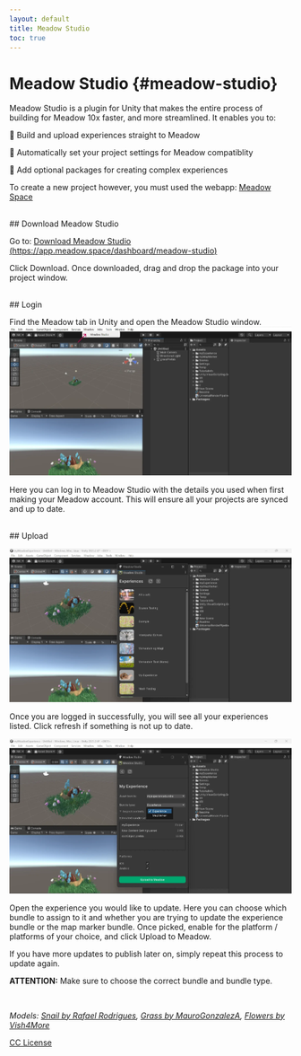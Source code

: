 ```yaml
---
layout: default
title: Meadow Studio
toc: true
---
```


# Meadow Studio {#meadow-studio}

Meadow Studio is a plugin for Unity that makes the entire process of building for Meadow 10x faster, and more streamlined. It enables you to:

🌱  Build and upload experiences straight to Meadow

🌻  Automatically set your project settings for Meadow compatiblity

🌷  Add optional packages for creating complex experiences


To create a new project however, you must used the webapp:
[Meadow Space](https://app.meadow.space/)

<br>
## Download Meadow Studio 

Go to:
[Download Meadow Studio](https://app.meadow.space/dashboard/meadow-studio)
[(https://app.meadow.space/dashboard/meadow-studio)](https://app.meadow.space/dashboard/meadow-studio)

Click Download. Once downloaded, drag and drop the package into your project window.

<br>
## Login

Find the Meadow tab in Unity and open the Meadow Studio window. 
![alt_text](images/meadow-studio-tab.webp "Meadow Studio Tab")

Here you can log in to Meadow Studio with the details you used when first making your Meadow account. This will ensure all your projects are synced and up to date.

<br>
## Upload 

![alt_text](images/meadow-studio-experience-list.webp "Meadow Studio Experiences")

Once you are logged in successfully, you will see all your experiences listed. Click refresh if something is not up to date. 

![alt_text](images/meadow-studio-option-list.webp "Meadow Studio Options")

Open the experience you would like to update. Here you can choose which bundle to assign to it and whether you are trying to update the experience bundle or the map marker bundle. Once picked, enable for the platform / platforms of your choice, and click Upload to Meadow. 

If you have more updates to publish later on, simply repeat this process to update again.


**ATTENTION:** Make sure to choose the correct bundle and bundle type.

<br>

*Models: [Snail by Rafael Rodrigues](https://skfb.ly/owonN), [Grass by MauroGonzalezA](https://skfb.ly/onVxA), [Flowers by Vish4More](https://skfb.ly/6DYxK)*

[CC License](https://creativecommons.org/licenses/by/4.0/)

